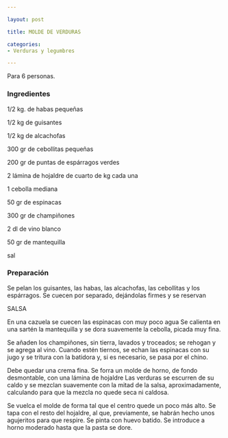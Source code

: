 ```yaml
---

layout: post

title: MOLDE DE VERDURAS

categories:
- Verduras y legumbres

---
```


Para 6 personas.

<h3>Ingredientes</h3>

1/2 kg. de habas pequeñas

1/2 kg de guisantes

1/2 kg de alcachofas

300 gr de cebollitas pequeñas

200 gr de puntas de espárragos verdes

2 lámina de hojaldre de cuarto de kg cada una

1 cebolla mediana

50 gr de espinacas

300 gr de champiñones

2 dl de vino blanco

50 gr de mantequilla

sal

<h3>Preparación</h3>

Se pelan los guisantes, las habas, las alcachofas, las cebollitas y los espárragos. Se cuecen por separado, dejándolas firmes y se reservan

SALSA

En una cazuela se cuecen las espinacas con muy poco agua Se calienta en una sartén la mantequilla y se dora suavemente la cebolla, picada muy fina.

Se añaden los champiñones, sin tierra, lavados y troceados; se rehogan y se agrega al vino. Cuando estén tiernos, se echan las espinacas con su jugo y se tritura con la batidora y, si es necesario, se pasa por el chino.

Debe quedar una crema fina. Se forra un molde de horno, de fondo desmontable, con una lámina de hojaldre Las verduras se escurren de su caldo y se mezclan suavemente con la mitad de la salsa, aproximadamente, calculando para que la mezcla no quede seca ni caldosa.

Se vuelca el molde de forma tal que el centro quede un poco más alto. Se tapa con el resto del hojaldre, al que, previamente, se habrán hecho unos agujeritos para que respire. Se pinta con huevo batido. Se introduce a horno moderado hasta que la pasta se dore.